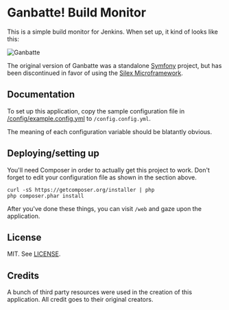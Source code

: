 Ganbatte! Build Monitor
========================

This is a simple build monitor for Jenkins. When set up, it kind of looks like this:

![Ganbatte](https://raw.github.com/kalmanolah/ganbatte/master/screenshot.png)

The original version of Ganbatte was a standalone [Symfony](http://symfony.com/) project, but has been discontinued in favor of using the [Silex Microframework](http://silex.sensiolabs.org/).

Documentation
-------------

To set up this application, copy the sample configuration file in  [/config/example.config.yml](config/example.config.yml) to `/config.config.yml`.

The meaning of each configuration variable should be blatantly obvious.

Deploying/setting up
--------------------

You'll need Composer in order to actually get this project to work. Don't forget to edit your configuration file as shown in the section above.

    curl -sS https://getcomposer.org/installer | php
    php composer.phar install

After you've done these things, you can visit `/web` and gaze upon the application.

License
-------

MIT. See [LICENSE](LICENSE).

Credits
-------

A bunch of third party resources were used in the creation of this application. All credit goes to their original creators.